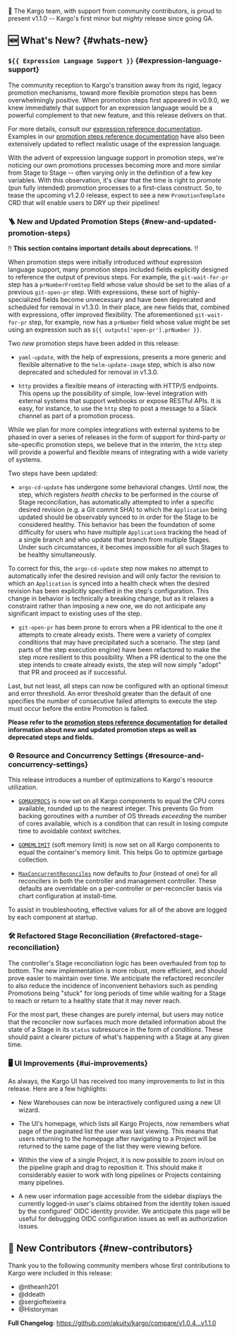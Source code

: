 💪 The Kargo team, with support from community contributors, is proud to present v1.1.0 -- Kargo's first minor but _mighty_ release since going GA.

## 🆕 What's New? {#whats-new}

### `${{ Expression Language Support }}` {#expression-language-support}

The community reception to Kargo's transition away from its rigid, legacy promotion mechanisms, toward more flexible promotion steps has been overwhelmingly positive. When promotion steps first appeared in v0.9.0, we knew immediately that support for an expression language would be a powerful complement to that new feature, and this release delivers on that.

For more details, consult our [expression reference documentation](https://docs.kargo.io/references/expression-language). Examples in our [promotion steps reference documentation](https://docs.kargo.io/references/promotion-steps) have also been extensively updated to reflect realistic usage of the expression language.

With the advent of expression language support in promotion steps, we're noticing our own promotions processes becoming more and more similar from Stage to Stage -- often varying only in the definition of a few key variables. With this observation, it's clear that the time is right to _promote_ (pun fully intended) promotion processes to a first-class construct. So, to tease the upcoming v1.2.0 release, expect to see a new `PromotionTemplate` CRD that will enable users to DRY up their pipelines!

### 🪜 New and Updated Promotion Steps {#new-and-updated-promotion-steps}

‼️ __This section contains important details about deprecations.__ ‼️

When promotion steps were initially introduced _without_ expression language support, many promotion steps included fields explicitly designed to reference the output of previous steps. For example, the `git-wait-for-pr` step has a `prNumberFromStep` field whose value should be set to the alias of a previous `git-open-pr` step. With expressions, these sort of highly-specialized fields become unnecessary and have been deprecated and scheduled for removal in v1.3.0. In their place, are new fields that, combined with expressions, offer improved flexibility. The aforementioned `git-wait-for-pr` step, for example, now has a `prNumber` field whose value might be set using an expression such as `${{ outputs['open-pr'].prNumber }}`.

Two _new_ promotion steps have been added in this release:

* `yaml-update`, with the help of expressions, presents a more generic and flexible alternative to the `helm-update-image` step, which is also now deprecated and scheduled for removal in v1.3.0.

* `http` provides a flexible means of interacting with HTTP/S endpoints. This opens up the possibility of simple, low-level integration with external systems that support webhooks or expose RESTful APIs. It is easy, for instance, to use the `http` step to post a message to a Slack channel as part of a promotion process.

While we plan for more complex integrations with external systems to be phased in over a series of releases in the form of support for third-party or site-specific promotion steps, we believe that in the interim, the `http` step will provide a powerful and flexible means of integrating with a wide variety of systems.

Two steps have been updated:

* `argo-cd-update` has undergone some behavioral changes. Until now, the step, which registers _health checks_ to be performed in the course of Stage reconciliation, has automatically attempted to infer a specific desired revision (e.g. a Git commit SHA) to which the `Application` being updated should be observably synced to in order for the Stage to be considered healthy. This behavior has been the foundation of some difficulty for users who have multiple `Application`s tracking the head of a single branch and who update that branch from multiple Stages. Under such circumstances, it becomes impossible for all such Stages to be healthy simultaneously.

To correct for this, the `argo-cd-update` step now makes no attempt to automatically infer the desired revision and will only factor the revision to which an `Application` is synced into a health check when the desired revision has been explicitly specified in the step's configuration. This change in behavior is technically a breaking change, but as it relaxes a constraint rather than imposing a new one, we do not anticipate any significant impact to existing uses of the step.

* `git-open-pr` has been prone to errors when a PR identical to the one it attempts to create already exists. There were a variety of complex conditions that may have precipitated such a scenario. The step (and parts of the step execution engine) have been refactored to make the step more resilient to this possibility. When a PR identical to the one the step intends to create already exists, the step will now simply "adopt" that PR and proceed as if successful.

Last, but not least, all steps can now be configured with an optional timeout and error threshold. An error threshold greater than the default of one specifies the number of consecutive failed attempts to execute the step must occur before the entire Promotion is failed.

__Please refer to the [promotion steps reference documentation](https://docs.kargo.io/references/promotion-steps) for detailed information about new and updated promotion steps as well as deprecated steps and fields.__

### ⚙️ Resource and Concurrency Settings {#resource-and-concurrency-settings}

This release introduces a number of optimizations to Kargo's resource utilization.

* [`GOMAXPROCS`](https://pkg.go.dev/runtime#GOMAXPROCS) is now set on all Kargo components to equal the CPU cores available, rounded up to the nearest integer. This prevents Go from backing goroutines with a number of OS threads _exceeding_ the number of cores available, which is a condition that can result in losing compute time to avoidable context switches.

* [`GOMEMLIMIT`](https://pkg.go.dev/runtime#hdr-Environment_Variables) (soft memory limit) is now set on all Kargo components to equal the container's memory limit. This helps Go to optimize garbage collection.

* [`MaxConcurrentReconciles`](https://pkg.go.dev/github.com/kubernetes-sigs/controller-runtime/pkg/controller#Options) now defaults to _four_ (instead of one) for all reconcilers in both the controller and management controller. These defaults are overridable on a per-controller or per-reconciler basis via chart configuration at install-time.

To assist in troubleshooting, effective values for all of the above are logged by each component at startup.

### 🛠️ Refactored Stage Reconciliation {#refactored-stage-reconciliation}

The controller's Stage reconciliation logic has been overhauled from top to bottom. The new implementation is more robust, more efficient, and should prove easier to maintain over time. We anticipate the refactored reconciler to also reduce the incidence of inconvenient behaviors such as pending Promotions being "stuck" for long periods of time while waiting for a Stage to reach or return to a healthy state that it may never reach.

For the most part, these changes are purely internal, but users may notice that the reconciler now surfaces much more detailed information about the state of a Stage in its `status` subresource in the form of _conditions_. These should paint a clearer picture of what's happening with a Stage at any given time.

### 🖥️ UI Improvements {#ui-improvements}

As always, the Kargo UI has received too many improvements to list in this release. Here are a few highlights:

* New Warehouses can now be interactively configured using a new UI wizard.

* The UI's homepage, which lists all Kargo Projects, now remembers what page of the paginated list the user was last viewing. This means that users returning to the homepage after navigating to a Project will be returned to the same page of the list they were viewing before.

* Within the view of a single Project, it is now possible to zoom in/out on the pipeline graph and drag to reposition it. This should make it considerably easier to work with long pipelines or Projects containing many pipelines.

* A new user information page accessible from the sidebar displays the currently logged-in user's claims obtained from the identity token issued by the configured' OIDC identity provider. We anticipate this page will be useful for debugging OIDC configuration issues as well as authorization issues.

## 🙏 New Contributors {#new-contributors}

Thank you to the following community members whose first contributions to Kargo were included in this release:

* @ntheanh201
* @ddeath
* @sergiofteixeira
* @Historyman

**Full Changelog**: https://github.com/akuity/kargo/compare/v1.0.4...v1.1.0
